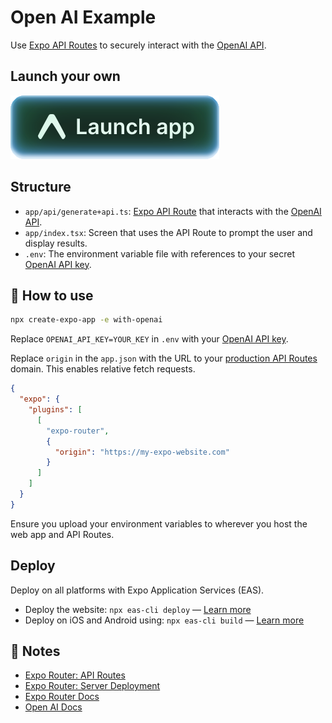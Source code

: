 # Open AI Example

Use [Expo API Routes](https://docs.expo.dev/router/reference/api-routes/) to securely interact with the [OpenAI API](https://platform.openai.com/docs/introduction).

## Launch your own

[![Launch with Expo](https://github.com/expo/examples/blob/master/.gh-assets/launch.svg?raw=true)](https://launch.expo.dev/?github=https://github.com/expo/examples/tree/master/with-openai)

## Structure

- `app/api/generate+api.ts`: [Expo API Route](https://docs.expo.dev/router/reference/api-routes/) that interacts with the [OpenAI API](https://platform.openai.com/docs/introduction).
- `app/index.tsx`: Screen that uses the API Route to prompt the user and display results.
- `.env`: The environment variable file with references to your secret [OpenAI API key](https://platform.openai.com/api-keys).

## 🚀 How to use

```sh
npx create-expo-app -e with-openai
```

Replace `OPENAI_API_KEY=YOUR_KEY` in `.env` with your [OpenAI API key](https://platform.openai.com/api-keys).

Replace `origin` in the `app.json` with the URL to your [production API Routes](https://docs.expo.dev/router/reference/api-routes/#deployment) domain. This enables relative fetch requests.

```json
{
  "expo": {
    "plugins": [
      [
        "expo-router",
        {
          "origin": "https://my-expo-website.com"
        }
      ]
    ]
  }
}
```

Ensure you upload your environment variables to wherever you host the web app and API Routes.

## Deploy

Deploy on all platforms with Expo Application Services (EAS).

- Deploy the website: `npx eas-cli deploy` — [Learn more](https://docs.expo.dev/eas/hosting/get-started/)
- Deploy on iOS and Android using: `npx eas-cli build` — [Learn more](https://expo.dev/eas)

## 📝 Notes

- [Expo Router: API Routes](https://docs.expo.dev/router/reference/api-routes/)
- [Expo Router: Server Deployment](https://docs.expo.dev/router/reference/api-routes/#deployment)
- [Expo Router Docs](https://docs.expo.dev/router/introduction/)
- [Open AI Docs](https://platform.openai.com/docs/introduction)
